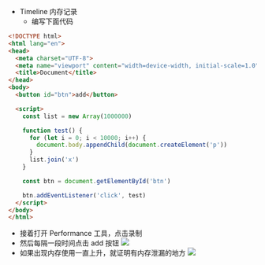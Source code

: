 - Timeline 内存记录
  - 编写下面代码

```html
<!DOCTYPE html>
<html lang="en">
<head>
  <meta charset="UTF-8">
  <meta name="viewport" content="width=device-width, initial-scale=1.0">
  <title>Document</title>
</head>
<body>
  <button id="btn">add</button>

  <script>
    const list = new Array(1000000)

    function test() {
      for (let i = 0; i < 10000; i++) {
        document.body.appendChild(document.createElement('p'))
      }
      list.join('x')
    }

    const btn = document.getElementById('btn')

    btn.addEventListener('click', test)
  </script>
</body>
</html>

```
- 接着打开 Performance 工具，点击录制
- 然后每隔一段时间点击 add 按钮
![](https://dd-ss.oss-cn-guangzhou.aliyuncs.com/20210123112922.png)
- 如果出现内存使用一直上升，就证明有内存泄漏的地方
![](https://dd-ss.oss-cn-guangzhou.aliyuncs.com/20210123143504.png)
